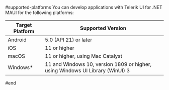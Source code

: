 #supported-platforms
You can develop applications with Telerik UI for .NET MAUI for the following platforms:

| Target Platform | Supported Version |
| ------------- | --------------- |
| Android | 5.0 (API 21) or later |
| iOS | 11 or higher |
| macOS | 11 or higher, using Mac Catalyst |
| Windows* | 11 and Windows 10, version 1809 or higher, using Windows UI Library (WinUI) 3 |
#end
